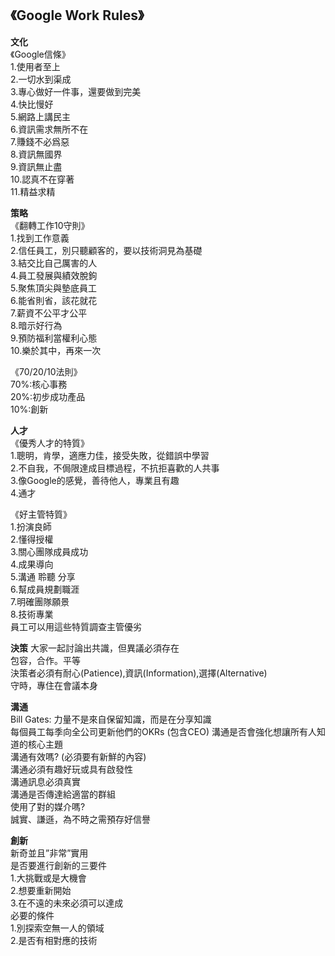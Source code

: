 ## 《Google Work Rules》
**文化**  
《Google信條》  
1.使用者至上  
2.一切水到渠成  
3.專心做好一件事，還要做到完美  
4.快比慢好  
5.網路上講民主  
6.資訊需求無所不在  
7.賺錢不必爲惡  
8.資訊無國界  
9.資訊無止盡  
10.認真不在穿著  
11.精益求精  

**策略**  
《翻轉工作10守則》  
1.找到工作意義  
2.信任員工，別只聽顧客的，要以技術洞見為基礎    
3.結交比自己厲害的人   
4.員工發展與績效脫鉤  
5.聚焦頂尖與墊底員工  
6.能省則省，該花就花  
7.薪資不公平才公平  
8.暗示好行為  
9.預防福利當權利心態  
10.樂於其中，再來一次  

《70/20/10法則》  
70%:核心事務  
20%:初步成功產品  
10%:創新  

**人才**  
《優秀人才的特質》  
1.聰明，肯學，適應力佳，接受失敗，從錯誤中學習  
2.不自我，不侷限達成目標過程，不抗拒喜歡的人共事  
3.像Google的感覺，善待他人，專業且有趣    
4.通才  

《好主管特質》  
1.扮演良師  
2.懂得授權  
3.關心團隊成員成功  
4.成果導向  
5.溝通 聆聽 分享  
6.幫成員規劃職涯  
7.明確團隊願景  
8.技術專業  
員工可以用這些特質調查主管優劣  

**決策** 
大家一起討論出共識，但異議必須存在  
包容，合作。平等  
決策者必須有耐心(Patience),資訊(Information),選擇(Alternative)  
守時，專住在會議本身  

**溝通**  
Bill Gates: 力量不是來自保留知識，而是在分享知識  
每個員工每季向全公司更新他們的OKRs (包含CEO) 
溝通是否會強化想讓所有人知道的核心主題  
溝通有效嗎? (必須要有新鮮的內容)  
溝通必須有趣好玩或具有啟發性  
溝通訊息必須真實  
溝通是否傳達給適當的群組  
使用了對的媒介嗎?  
誠實、謙遜，為不時之需預存好信譽  

**創新**  
新奇並且”非常”實用  
是否要進行創新的三要件  
1.大挑戰或是大機會  
2.想要重新開始  
3.在不遠的未來必須可以達成  
必要的條件  
1.別探索空無一人的領域  
2.是否有相對應的技術  
